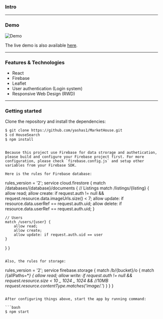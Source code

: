 ### Intro

---

### Demo

![Demo](https://i.imgur.com/U2xBXqx.gif)

The live demo is also available [here](https://house-marketplace-asgoshawk.vercel.app/).

---

### Features & Technologies

- React
- Firebase
- Leaflet
- User authentication (Login system)
- Responsive Web Design (RWD)

---

### Getting started

Clone the repository and install the dependencies:

```bash
$ git clone https://github.com/yashas1/MarketHouse.git
$ cd HouseSearch
$ npm install
```

```

Because this project use Firebase for data strorage and authetication, please build and configure your Firebase project first. For more configuration, please check `firebase.config.js` and setup other variables from your Firebase SDK.

Here is the rules for Firebase database:

```

rules_version = '2';
service cloud.firestore {
match /databases/{database}/documents {
// Listings
match /listings/{listing} {
allow read;
allow create: if request.auth != null && request.resource.data.imageUrls.size() < 7;
allow update: if resource.data.userRef == request.auth.uid;
allow delete: if resource.data.userRef == request.auth.uid;
}

    // Users
    match /users/{user} {
    	allow read;
    	allow create;
    	allow update: if request.auth.uid == user
    }

}
}

```

Also, the rules for storage:

```

rules_version = '2';
service firebase.storage {
match /b/{bucket}/o {
match /{allPaths=\*_} {
allow read;
allow write: if
request.auth != null &&
request.resource.size < 10 _ 1024 _ 1024 && //10MB
request.resource.contentType.matches('image/._')
}
}
}

````

After configuring things above, start the app by running command:

```bash
$ npm start
````
